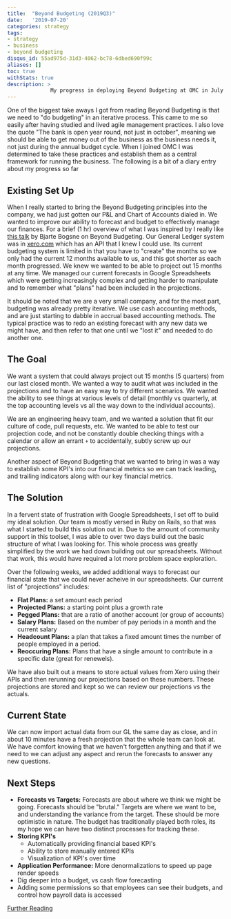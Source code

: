 ```yaml
---
title:  "Beyond Budgeting (2019Q3)"
date:   '2019-07-20'
categories: strategy
tags:
- strategy
- business
- beyond budgeting
disqus_id: 55ad975d-31d3-4062-bc78-6dbed690f99c
aliases: []
toc: true
withStats: true
description: >
              My progress in deploying Beyond Budgeting at OMC in July of 2019
---
```


One of the biggest take aways I got from reading Beyond Budgeting is that we need to "do budgeting" in an iterative process. This came to me so easily after having studied and lived agile management practices. I also love the quote "The bank is open year round, not just in october", meaning we should be able to get money out of the business as the business needs it, not just during the annual budget cycle. When I joined OMC I was determined to take these practices and establish them as a central framework for running the business. The following is a bit of a diary entry about my progress so far

## Existing Set Up

When I really started to bring the Beyond Budgeting principles into the company, we had just gotten our P&L and Chart of Accounts dialed in. We wanted to improve our ability to forecast and budget to effectively manage our finances. For a brief (1 hr) overview of what I was inspired by I really like [this talk](https://youtu.be/NwqG5W9b37o) by Bjarte Bogsne on Beyond Budgeting. Our General Ledger system was in [xero.com](https://xero.com) which has an API that I knew I could use. Its current budgeting system is limited in that you have to "create" the months so we only had the current 12 months available to us, and this got shorter as each month progressed. We knew we wanted to be able to project out 15 months at any time. We managed our current forecasts in Google Spreadsheets which were getting increasingly complex and getting harder to manipulate and to remember what "plans" had been included in the projections.

It should be noted that we are a very small company, and for the most part, budgeting was already pretty iterative. We use cash accounting methods, and are just starting to dabble in accrual based accounting methods. The typical practice was to redo an existing forecast with any new data we might have, and then refer to that one until we "lost it" and needed to do another one.

## The Goal

We want a system that could always project out 15 months (5 quarters) from our last closed month. We wanted a way to audit what was included in the projections and to have an easy way to try different scenarios. We wanted the ability to see things at various levels of detail (monthly vs quarterly, at the top accounting levels vs all the way down to the individual accounts).

We are an engineering heavy team, and we wanted a solution that fit our culture of code, pull requests, etc. We wanted to be able to test our projection code, and not be constantly double checking things with a calendar or allow an errant `+` to accidentally, subtly screw up our projections.

Another aspect of Beyond Budgeting that we wanted to bring in was a way to establish some KPI's into our financial metrics so we can track leading, and trailing indicators along with our key financial metrics.

## The Solution

In a fervent state of frustration with Google Spreadsheets, I set off to build my ideal solution. Our team is mostly versed in Ruby on Rails, so that was what I started to build this solution out in. Due to the amount of community support in this toolset, I was able to over two days build out the basic structure of what I was looking for. This whole process was greatly simplified by the work we had down building out our spreadsheets. Without that work, this would have required a lot more problem space exploration.

Over the following weeks, we added additional ways to forecast our financial state that we could never acheive in our spreadsheets. Our current list of "projections" includes:

- **Flat Plans:** a set amount each period
- **Projected Plans:** a starting point plus a growth rate
- **Pegged Plans:** that are a ratio of another account (or group of accounts)
- **Salary Plans:** Based on the number of pay periods in a month and the current salary
- **Headcount Plans:** a plan that takes a fixed amount times the number of people employed in a period.
- **Reoccuring Plans:** Plans that have a single amount to contribute in a specific date (great for renewels).

We have also built out a means to store actual values from Xero using their APIs and then rerunning our projections based on these numbers. These projections are stored and kept so we can review our projections vs the actuals.

## Current State

We can now import actual data from our GL the same day as close, and in about 10 minutes have a fresh projection that the whole team can look at. We have comfort knowing that we haven't forgetten anything and that if we need to we can adjust any aspect and rerun the forecasts to answer any new questions.

## Next Steps

- **Forecasts vs Targets:** Forecasts are about where we think we might be going. Forecasts should be "brutal." Targets are where we want to be, and understanding the variance from the target. These should be more optimistic in nature. The budget has traditionally played both roles, its my hope we can have two distinct processes for tracking these.
- **Storing KPI's**
  - Automatically providing financial based KPI's
  - Ability to store manually entered KPIs
  - Visualization of KPI's over time
- **Application Performance:** More denormalizations to speed up page render speeds
- Dig deeper into a budget, vs cash flow forecasting
- Adding some permissions so that employees can see their budgets, and control how payroll data is accessed

[Further Reading](https://corporate-rebels.com/how-to-manage-cost/)
